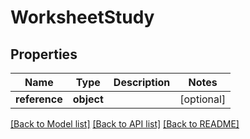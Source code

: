# WorksheetStudy

## Properties
Name | Type | Description | Notes
------------ | ------------- | ------------- | -------------
**reference** | **object** |  | [optional] 

[[Back to Model list]](../README.md#documentation-for-models) [[Back to API list]](../README.md#documentation-for-api-endpoints) [[Back to README]](../README.md)


